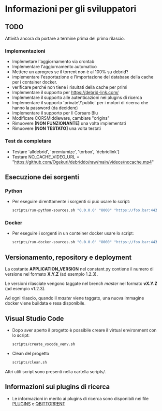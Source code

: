 
# Informazioni per gli sviluppatori

## TODO

Attività ancora da portare a termine prima del primo rilascio.

### Implementazioni

* Implemetare l'aggiornamento via crontab
* Implementare l'aggiornamento automatico
* Mettere un aprogres se il torrent non è al 100% su debrid?
* implementare l'esportazione e l'importazione del database della cache per i container docker.
* verificare perché non tiene i risultati della cache per primi
* Implementare il supporto per https://debrid-link.com/
* Implementare il supporto alle autenticazioni nei plugins di ricerca
* Implementare il supporto 'private'/'public' per i motori di ricerca che hanno la password (da decidere)
* Implementare il supporto per Il Corsaro Blu
* Modificare CORSMiddleware, cambiare "origins"
* Rimuovere **[NON FUNZIONANTE]** una volta implementati
* Rimuovere **[NON TESTATO]** una volta testati

### Test da completare

- Testare 'alldebrid', 'premiumize', 'torbox', 'debridlink']
- Testare NO_CACHE_VIDEO_URL = "https://github.com/Ogekuri/debriddo/raw/main/videos/nocache.mp4"

## Esecuzione dei sorgenti

### Python

- Per eseguire direnttamente i sorgenti si può usare lo script:
    ```sh
    scripts/run-python-sources.sh "0.0.0.0" "8000" "https://foo.bar:443" "dev"
    ```
### Docker

- Per eseguire i sorgenti in un conteiner docker usare lo script:
    ```sh
    scripts/run-docker-sources.sh "0.0.0.0" "8000" "https://foo.bar:443" "dev"
    ```

## Versionamento, repository e deployment

La costante **APPLICATION_VERSION** nel constant.py contiene il numero di versione nel formato **X.Y.Z** (ad esempio 1.2.3).

Le versioni rilasciate vengono taggate nel brench *master* nel formato **vX.Y.Z** (ad esempio v1.2.3).

Ad ogni rilascio, quando il *master* viene taggato, una nuova immagine docker viene buildata e resa disponibile.

## Visual Studio Code

- Dopo aver aperto il progetto è possibile creare il virtual environment con lo script:
    ```sh
    scripts/create_vscode_venv.sh
    ```

- Clean del progetto
    ```sh
    scripts/clean.sh
    ```
Altri utili script sono presenti nella cartella scripts/.

## Informazioni sui plugins di ricerca

- Le informazioni in merito ai plugins di ricerca sono disponibili nei file [PLUGINS](search/PLUGINS.md) e [QBITTORRENT](search/plugins/QBITTORRENT.md)

